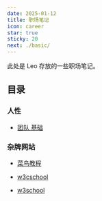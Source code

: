 ```yaml
---
date: 2025-01-12
title: 职场笔记
icon: career
star: true
sticky: 20
next: ./basic/
---
```


此处是 Leo 存放的一些职场笔记。

<!-- more -->

## 目录

### 人性

- [团队 基础](humanity/team.md)

### 杂牌网站

- [菜鸟教程](https://www.runoob.com/) <Badge text="内容比较新" />

- [w3cschool](https://www.w3cschool.cn) <Badge text="内容最新" /> <Badge text="有手机APP" /> <Badge text="广告信息多" type="warn" />

- [w3school](http://www.w3school.com.cn/) <Badge text="内容比较旧" type="warn" />
